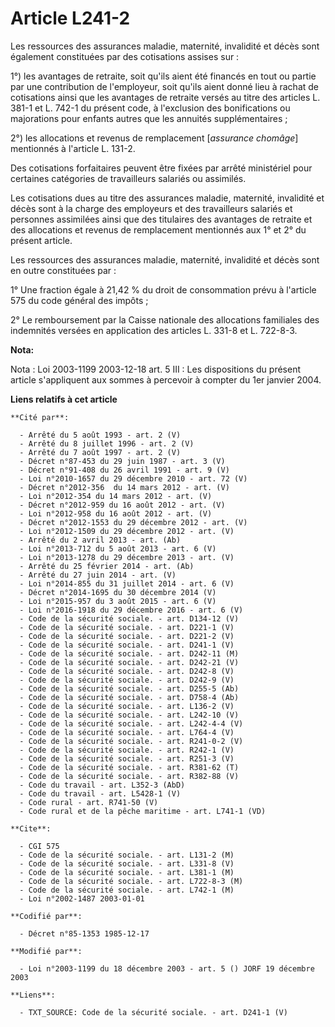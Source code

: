 # Article L241-2

Les ressources des assurances maladie, maternité, invalidité et décès sont également constituées par des cotisations assises
sur :

1°) les avantages de retraite, soit qu'ils aient été financés en tout ou partie par une contribution de l'employeur, soit
qu'ils aient donné lieu à rachat de cotisations ainsi que les avantages de retraite versés au titre des articles L. 381-1 et
L. 742-1 du présent code, à l'exclusion des bonifications ou majorations pour enfants autres que les annuités
supplémentaires ; 

2°) les allocations et revenus de remplacement [*assurance chomâge*] mentionnés à l'article L. 131-2. 

Des cotisations forfaitaires peuvent être fixées par arrêté ministériel pour certaines catégories de travailleurs salariés ou
assimilés. 

Les cotisations dues au titre des assurances maladie, maternité, invalidité et décès sont à la charge des employeurs et des
travailleurs salariés et personnes assimilées ainsi que des titulaires des avantages de retraite et des allocations et
revenus de remplacement mentionnés aux 1° et 2° du présent article. 

Les ressources des assurances maladie, maternité, invalidité et décès sont en outre constituées par :

1° Une fraction égale à 21,42 % du droit de consommation prévu à l'article 575 du code général des impôts ;

2° Le remboursement par la Caisse nationale des allocations familiales des indemnités versées en application des articles L.
331-8 et L. 722-8-3.

**Nota:**

Nota : Loi 2003-1199 2003-12-18 art. 5 III : Les dispositions du présent article s'appliquent aux sommes à percevoir à
compter du 1er janvier 2004.

**Liens relatifs à cet article**

	**Cité par**:

	  - Arrêté du 5 août 1993 - art. 2 (V)
	  - Arrêté du 8 juillet 1996 - art. 2 (V)
	  - Arrêté du 7 août 1997 - art. 2 (V)
	  - Décret n°87-453 du 29 juin 1987 - art. 3 (V)
	  - Décret n°91-408 du 26 avril 1991 - art. 9 (V)
	  - Loi n°2010-1657 du 29 décembre 2010 - art. 72 (V)
	  - Décret n°2012-356  du 14 mars 2012 - art. (V)
	  - Loi n°2012-354 du 14 mars 2012 - art. (V)
	  - Décret n°2012-959 du 16 août 2012 - art. (V)
	  - Loi n°2012-958 du 16 août 2012 - art. (V)
	  - Décret n°2012-1553 du 29 décembre 2012 - art. (V)
	  - Loi n°2012-1509 du 29 décembre 2012 - art. (V)
	  - Arrêté du 2 avril 2013 - art. (Ab)
	  - Loi n°2013-712 du 5 août 2013 - art. 6 (V)
	  - Loi n°2013-1278 du 29 décembre 2013 - art. (V)
	  - Arrêté du 25 février 2014 - art. (Ab)
	  - Arrêté du 27 juin 2014 - art. (V)
	  - Loi n°2014-855 du 31 juillet 2014 - art. 6 (V)
	  - Décret n°2014-1695 du 30 décembre 2014 (V)
	  - Loi n°2015-957 du 3 août 2015 - art. 6 (V)
	  - Loi n°2016-1918 du 29 décembre 2016 - art. 6 (V)
	  - Code de la sécurité sociale. - art. D134-12 (V)
	  - Code de la sécurité sociale. - art. D221-1 (V)
	  - Code de la sécurité sociale. - art. D221-2 (V)
	  - Code de la sécurité sociale. - art. D241-1 (V)
	  - Code de la sécurité sociale. - art. D242-11 (M)
	  - Code de la sécurité sociale. - art. D242-21 (V)
	  - Code de la sécurité sociale. - art. D242-8 (V)
	  - Code de la sécurité sociale. - art. D242-9 (V)
	  - Code de la sécurité sociale. - art. D255-5 (Ab)
	  - Code de la sécurité sociale. - art. D758-4 (Ab)
	  - Code de la sécurité sociale. - art. L136-2 (V)
	  - Code de la sécurité sociale. - art. L242-10 (V)
	  - Code de la sécurité sociale. - art. L242-4-4 (V)
	  - Code de la sécurité sociale. - art. L764-4 (V)
	  - Code de la sécurité sociale. - art. R241-0-2 (V)
	  - Code de la sécurité sociale. - art. R242-1 (V)
	  - Code de la sécurité sociale. - art. R251-3 (V)
	  - Code de la sécurité sociale. - art. R381-62 (T)
	  - Code de la sécurité sociale. - art. R382-88 (V)
	  - Code du travail - art. L352-3 (AbD)
	  - Code du travail - art. L5428-1 (V)
	  - Code rural - art. R741-50 (V)
	  - Code rural et de la pêche maritime - art. L741-1 (VD)

	**Cite**:

	  - CGI 575
	  - Code de la sécurité sociale. - art. L131-2 (M)
	  - Code de la sécurité sociale. - art. L331-8 (V)
	  - Code de la sécurité sociale. - art. L381-1 (M)
	  - Code de la sécurité sociale. - art. L722-8-3 (M)
	  - Code de la sécurité sociale. - art. L742-1 (M)
	  - Loi n°2002-1487 2003-01-01

	**Codifié par**:

	  - Décret n°85-1353 1985-12-17

	**Modifié par**:

	  - Loi n°2003-1199 du 18 décembre 2003 - art. 5 () JORF 19 décembre 2003

	**Liens**:

	  - TXT_SOURCE: Code de la sécurité sociale. - art. D241-1 (V)
